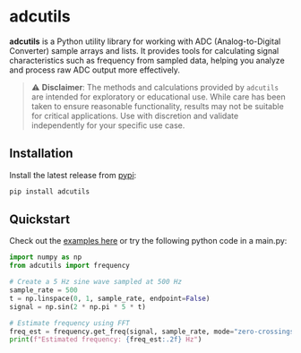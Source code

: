 # adcutils

**adcutils** is a Python utility library for working with ADC (Analog-to-Digital Converter) sample arrays and lists. It provides tools for calculating signal characteristics such as frequency from sampled data, helping you analyze and process raw ADC output more effectively.

> ⚠️ **Disclaimer**: The methods and calculations provided by `adcutils` are intended for exploratory or educational use. While care has been taken to ensure reasonable functionality, results may not be suitable for critical applications. Use with discretion and validate independently for your specific use case.


## Installation

Install the latest release from [pypi](https://pypi.org/project/adcutils/):

```bash
pip install adcutils
```

## Quickstart
Check out the [examples here](https://github.com/Jamackey/adcutils/tree/main/examples) or try the following python code in a main.py:

```python
import numpy as np
from adcutils import frequency

# Create a 5 Hz sine wave sampled at 500 Hz
sample_rate = 500
t = np.linspace(0, 1, sample_rate, endpoint=False)
signal = np.sin(2 * np.pi * 5 * t)

# Estimate frequency using FFT
freq_est = frequency.get_freq(signal, sample_rate, mode="zero-crossings")
print(f"Estimated frequency: {freq_est:.2f} Hz")
```

